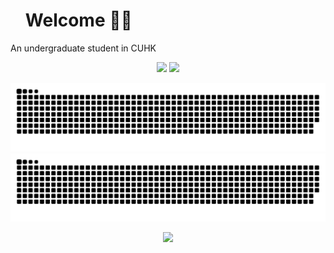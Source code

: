 <div id="toc">
  <ul align="left" style="list-style: none">
    <summary>
      <h1>
        Welcome 👋👋
      </h1>
    </summary>
  </ul>
</div>

 <p align="left">An undergraduate student in CUHK</p>

 <p align="center">
  <img height="160px" src="https://github-readme-stats.vercel.app/api?username=dizzyryan&show_icons=true&theme=transparent" />
  <img height="160px" src="https://github-readme-stats.vercel.app/api/top-langs/?username=dizzyryan&layout=compact" />
</p>

<p align="center">
    <img src="https://raw.githubusercontent.com/platane/platane/output/github-contribution-grid-snake-dark.svg#gh-dark-mode-only" />
    <img src="https://raw.githubusercontent.com/platane/platane/output/github-contribution-grid-snake.svg#gh-light-mode-only" />
</p>

<p align="center">
  <img src="https://profile-counter.glitch.me/dizzyryan/count.svg" />
</p>
